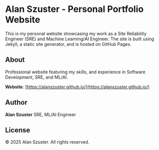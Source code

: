 # Alan Szuster - Personal Portfolio Website

This is my personal website showcasing my work as a Site Reliability Engineer (SRE) and Machine Learning/AI Engineer. The site is built using Jekyll, a static site generator, and is hosted on GitHub Pages.

## About

Professional website featuring my skills, and experience in Software Development, SRE, and ML/AI.

**Website**: [https://alanszuster.github.io/](https://alanszuster.github.io/)

## Author

**Alan Szuster**
SRE, ML/AI Engineer

## License

© 2025 Alan Szuster. All rights reserved.
